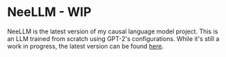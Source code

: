 # NeeLLM - WIP
NeeLLM is the latest version of my causal language model project. This is an LLM trained from scratch using GPT-2's configurations. While it's still a work in progress, the latest version can be found [here](https://huggingface.co/dneelay/codeparrot-ds-accelerate).
